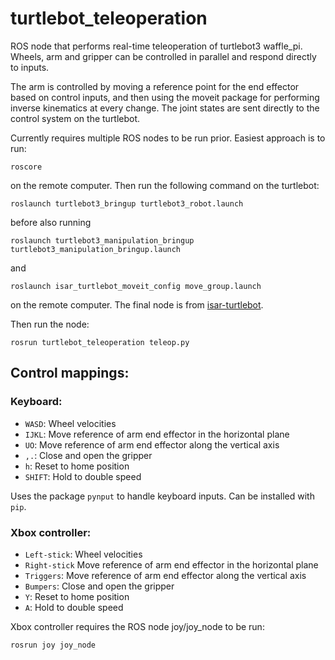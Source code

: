 # turtlebot_teleoperation

ROS node that performs real-time teleoperation of turtlebot3 waffle_pi. Wheels, arm and gripper can be controlled in parallel and respond directly to inputs.

The arm is controlled by moving a reference point for the end effector based on control inputs, and then using the moveit package for performing inverse kinematics at every change. The joint states are sent directly to the control system on the turtlebot.

Currently requires multiple ROS nodes to be run prior. Easiest approach is to run:

```
roscore
```

on the remote computer. Then run the following command on the turtlebot:

```
roslaunch turtlebot3_bringup turtlebot3_robot.launch
```

before also running

```
roslaunch turtlebot3_manipulation_bringup turtlebot3_manipulation_bringup.launch
```

and

```
roslaunch isar_turtlebot_moveit_config move_group.launch
```

on the remote computer. The final node is from [isar-turtlebot](https://github.com/equinor/isar-turtlebot).


Then run the node:

```
rosrun turtlebot_teleoperation teleop.py
```

## Control mappings:

### Keyboard:
* `WASD`: Wheel velocities
* `IJKL`: Move reference of arm end effector in the horizontal plane
* `UO`: Move reference of arm end effector along the vertical axis
* `,.`: Close and open the gripper
* `h`: Reset to home position
* `SHIFT`: Hold to double speed

Uses the package `pynput` to handle keyboard inputs. Can be installed with `pip`.

### Xbox controller:
* `Left-stick`: Wheel velocities
* `Right-stick` Move reference of arm end effector in the horizontal plane
* `Triggers`: Move reference of arm end effector along the vertical axis
* `Bumpers`: Close and open the gripper
* `Y`: Reset to home position
* `A`: Hold to double speed

Xbox controller requires the ROS node joy/joy_node to be run:

```
rosrun joy joy_node
```